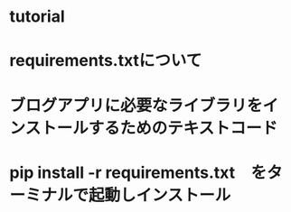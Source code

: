 # tutorial

# requirements.txtについて
# ブログアプリに必要なライブラリをインストールするためのテキストコード
# pip install -r requirements.txt　をターミナルで起動しインストール